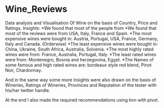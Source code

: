 # Wine_Reviews
Data analysis and Visualisation Of Wine on the basis of Country, Price and Ratings.
Insights:
  *We found that most of the people from
  *We found that most of the reviews were from USA, Italy, France and Spain.
  *The most expensive wines were bought in: Austria, Portugal, USA, France, Germany, Italy and Canada. (Orderwise)
  *The least expensive wines were bought in: China, Ukraine, South Africa, Australia, Solvenia.
  *The most highly rated wines were from: France, Australia, Portugal, Italy.
  *The least rated wines were from: Montenegro, Bosnia and herzegovina, Egypt.
  *The Names of some famous and high rated wines are: bordeaux style red blend, Pinot Noir, Chardonnay.
  
 And in the same way some more insights were also drawn on the basis of Wineries, Ratings of Wineries, Provinces and Reputation of the tester 
  with his/her twitter handle.
  
 At the end I also made the required recommendations using knn with pivot.
  

